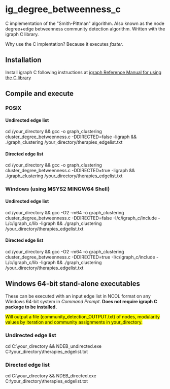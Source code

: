 # ig_degree_betweenness_c
C implementation of the "Smith-Pittman" algorithm. Also known as the node degree+edge betweenness community detection algorithm. Written with the igraph C library. 

Why use the C implentation? Because it executes *faster*.

## Installation
Install igraph C following instructions at [igraph Reference Manual for using the C library](https://igraph.org/c/html/0.10.16/igraph-Installation.html)

## Compile and execute
### POSIX
#### Undirected edge list
cd /your_directory && gcc -o graph_clustering cluster_degree_betweenness.c -DDIRECTED=false -ligraph && ./graph_clustering /your_directory/therapies_edgelist.txt

#### Directed edge list
cd /your_directory && gcc -o graph_clustering cluster_degree_betweenness.c -DDIRECTED=true -ligraph && ./graph_clustering /your_directory/therapies_edgelist.txt

### Windows (using MSYS2 MINGW64 Shell)
#### Undirected edge list
cd /your_directory && gcc -O2 -m64 -o graph_clustering cluster_degree_betweenness.c -DDIRECTED=false -I/c/igraph_c/include -L/c/igraph_c/lib -ligraph && ./graph_clustering /your_directory/therapies_edgelist.txt

#### Directed edge list
cd /your_directory && gcc -O2 -m64 -o graph_clustering cluster_degree_betweenness.c -DDIRECTED=true -I/c/igraph_c/include -L/c/igraph_c/lib -ligraph && ./graph_clustering /your_directory/therapies_edgelist.txt

## Windows 64-bit stand-alone executables
These can be executed with an input edge list in NCOL format on any Windows 64-bit system in *Command Prompt*. **Does not require igraph C package to be installed.**

<mark>Will output a file (community_detection_OUTPUT.txt) of nodes, modularity values by iteration and community assignments in your_directory.</mark>

### Undirected edge list
cd C:\your_directory && NDEB_undirected.exe C:\your_directory\therapies_edgelist.txt

### Directed edge list
cd C:\your_directory && NDEB_directed.exe C:\your_directory\therapies_edgelist.txt
